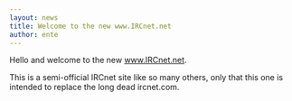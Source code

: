 ```yaml
---
layout: news
title: Welcome to the new www.IRCnet.net
author: ente
---
```

Hello and welcome to the new www.IRCnet.net.

This is a semi-official IRCnet site like so many others, only that this one is
intended to replace the long dead ircnet.com.
